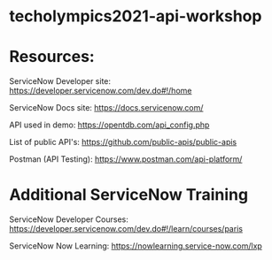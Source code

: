 # techolympics2021-api-workshop

# Resources:
ServiceNow Developer site: https://developer.servicenow.com/dev.do#!/home

ServiceNow Docs site: https://docs.servicenow.com/

API used in demo: https://opentdb.com/api_config.php

List of public API's: https://github.com/public-apis/public-apis

Postman (API Testing): https://www.postman.com/api-platform/

# Additional ServiceNow Training
ServiceNow Developer Courses: https://developer.servicenow.com/dev.do#!/learn/courses/paris

ServiceNow Now Learning: https://nowlearning.service-now.com/lxp
